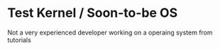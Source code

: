 # Test Kernel / Soon-to-be OS

Not a very experienced developer working on a operaing system from tutorials